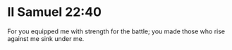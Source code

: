 # II Samuel 22:40

For you equipped me with strength for the battle; you made those who rise against me sink under me.
